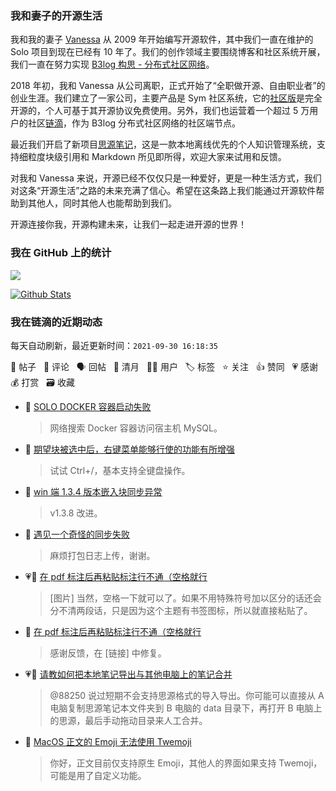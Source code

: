 ### 我和妻子的开源生活

我和我的妻子 [Vanessa](https://github.com/Vanessa219) 从 2009 年开始编写开源软件，其中我们一直在维护的 Solo 项目到现在已经有 10 年了。我们的创作领域主要围绕博客和社区系统开展，我们一直在努力实现 [B3log 构思 - 分布式社区网络](https://ld246.com/article/1546941897596)。

2018 年初，我和 Vanessa 从公司离职，正式开始了“全职做开源、自由职业者”的创业生涯。我们建立了一家公司，主要产品是 Sym 社区系统，它的[社区版](https://github.com/88250/symphony)是完全开源的，个人可基于其开源协议免费使用。另外，我们也运营着一个超过 5 万用户的社区[链滴](https://ld246.com)，作为 B3log 分布式社区网络的社区端节点。

最近我们开启了新项目[思源笔记](https://github.com/siyuan-note/siyuan)，这是一款本地离线优先的个人知识管理系统，支持细粒度块级引用和 Markdown 所见即所得，欢迎大家来试用和反馈。

对我和 Vanessa 来说，开源已经不仅仅只是一种爱好，更是一种生活方式，我们对这条“开源生活”之路的未来充满了信心。希望在这条路上我们能通过开源软件帮助到其他人，同时其他人也能帮助到我们。

开源连接你我，开源构建未来，让我们一起走进开源的世界！

### 我在 GitHub 上的统计

<a title="Hits" target="_blank" href="https://github.com/88250/88250"><img src="https://hits.b3log.org/88250/88250.svg"></a>

[![Github Stats](https://github-readme-stats.vercel.app/api?username=88250&theme=tokyonight&show_icons=true)](https://github.com/88250)

<!--events start -->

### 我在链滴的近期动态

每天自动刷新，最近更新时间：`2021-09-30 16:18:35`

📝 帖子 &nbsp; 💬 评论 &nbsp; 🗣 回帖 &nbsp; 🌙 清月 &nbsp; 👨‍💻 用户 &nbsp; 🏷️ 标签 &nbsp; ⭐️ 关注 &nbsp; 👍 赞同 &nbsp; 💗 感谢 &nbsp; 💰 打赏 &nbsp; 🗃 收藏

* 💬 [SOLO DOCKER 容器启动失败](https://ld246.com/article/1632971880757/comment/1632972862696#comments)

  > 网络搜索 Docker 容器访问宿主机 MySQL。
* 💬 [期望块被选中后，右键菜单能够行使的功能有所增强](https://ld246.com/article/1632969520294/comment/1632969767004#comments)

  > 试试 Ctrl+/，基本支持全键盘操作。
* 💬 [win 端 1.3.4 版本嵌入块同步异常](https://ld246.com/article/1631028824880/comment/1632969214422#comments)

  > v1.3.8 改进。
* 💬 [遇见一个奇怪的同步失败](https://ld246.com/article/1632966864433/comment/1632967396556#comments)

  > 麻烦打包日志上传，谢谢。
* 💗📝 [在 pdf 标注后再粘贴标注行不通（空格就行](https://ld246.com/article/1632907213922)

  > [图片] 当然，空格一下就可以了。如果不用特殊符号加以区分的话还会分不清两段话，只是因为这个主题有书签图标，所以就直接粘贴了。
* 💬 [在 pdf 标注后再粘贴标注行不通（空格就行](https://ld246.com/article/1632907213922/comment/1632961317304#comments)

  > 感谢反馈，在 [链接] 中修复。
* 💗💬 [请教如何把本地笔记导出与其他电脑上的笔记合并](https://ld246.com/article/1632959321604/comment/1632959623559#comments)

  > @88250 说过短期不会支持思源格式的导入导出。你可能可以直接从 A 电脑复制思源笔记本文件夹到 B 电脑的 data 目录下，再打开 B 电脑上的思源，最后手动拖动目录来人工合并。
* 💬 [MacOS 正文的 Emoji 无法使用 Twemoji](https://ld246.com/article/1632915425727/comment/1632925137135#comments)

  > 你好，正文目前仅支持原生 Emoji，其他人的界面如果支持 Twemoji，可能是用了自定义功能。


<!--events end -->
